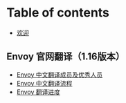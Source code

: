 # Table of contents

* [欢迎](README.md)

## Envoy 官网翻译（1.16版本） <a id="1.16-translation"></a>

* [Envoy 中文翻译成员及优秀人员](1.16-translation/excellent-translator.md)
* [Envoy 中文翻译流程](1.16-translation/translation-process.md)
* [Envoy 翻译进度](1.16-translation/translation-progress.md)

